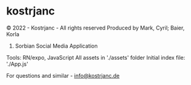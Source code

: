 # kostrjanc

© 2022 - Kostrjanc - All rights reserved Produced by Mark, Cyril; Baier, Korla

1. Sorbian Social Media Application

Tools: RN/expo, JavaScript
All assets in './assets' folder
Initial index file: './App.js'

For questions and similar - info@kostrjanc.de
